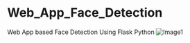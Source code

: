 # Web_App_Face_Detection
Web App based Face Detection Using Flask Python
![Image1](https://user-images.githubusercontent.com/63660013/88457641-bb912a00-cea5-11ea-8530-d26f8b86fea5.jpeg)
